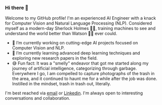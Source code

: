 ### Hi there 👋

Welcome to my GitHub profile! I'm an experienced AI Engineer with a knack for Computer Vision and Natural Language Processing (NLP). Considered myself as a modern-day Sherlock Holmes 🕵️‍♂️, training machines to see and understand the world better than Watson 👨‍⚕️ ever could.

- 🔭 I’m currently working on cutting-edge AI projects focused on Computer Vision and NLP.
- 🌱 I’m currently learning advanced deep learning techniques and exploring new research papers in the field.
- 😅 Fun fact: It was a "smelly" endeavor that got me started along my journey of artificial intelligence, categorizing through garbage. Everywhere I go, I am compelled to capture photographs of the trash in the area, and it continued to haunt me for a while after the job was done. Instilled in the mindset, trash in trash out, literally.

I'm best reached via [email](209tungns@gmail.com) or [Linkedin](https://www.linkedin.com/in/209sontung/). I'm always open to interesting conversations and collaboration.


<!--
**209sontung/209sontung** is a ✨ _special_ ✨ repository because its `README.md` (this file) appears on your GitHub profile.

Here are some ideas to get you started:
🔭 I’m currently working on cutting-edge AI projects focused on Computer Vision and NLP.
🌱 I’m currently learning advanced deep learning techniques and exploring new research papers in the field.
- 👯 I’m looking to collaborate on ...
- 🤔 I’m looking for help with ...
- 💬 Ask me about ...
- 📫 How to reach me: ...
- 😄 Pronouns: ...
- ⚡ Fun fact: ...
-->

